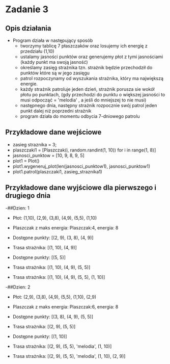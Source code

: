 # **Zadanie 3**

## Opis działania
- Program działa w następujący sposób
  - tworzymy tablicę 7 płaszczaków oraz losujemy ich energię z przedziału (1,10)
  - ustalamy jasności punktów oraz generujemy płot z tymi jasnościami (każdy punkt ma swoją jasność)
  - określamy zasięg strażnika tzn. strażnik będzie przechodził do punktów które są w jego zasięgu
  - patrol rozpoczynamy od wyszukania strażnika, który ma największą energie.
  - każdy strażnik patroluje jeden dzień, strażnik porusza sie wokół płotu po punktach, (gdy przechodzi do punktu o większej jasności to musi odpocząć = 'melodia' , a jeśli do mniejszej to nie musi)
  - następnego dnia, następny strażnik rozpocznie swój patrol jeden punkt dalej niż poprzedni strażnik
  - program działa do momentu odbycia 7-dniowego patrolu
    
## Przykładowe dane wejściowe

- zasieg straznika = 3;
- plaszczaki1 = [Plaszczak(i, random.randint(1, 10)) for i in range(1, 8)]
- jasnosci_punktow = [10, 9, 8, 9, 5]
- plot1 = Plot()
- plot1.wygeneruj_plot(len(jasnosci_punktow1), jasnosci_punktow1)
- plot1.patrol(plaszczaki1, zasieg_straznika1)

## Przykładowe dane wyjściowe dla pierwszego i drugiego dnia
-##Dzien: 1
 - Płot: (1,10), (2,9), (3,8), (4,9), (5,5), (1,10)

 - Plaszczak z maks energia: Plaszczak:4, energia: 8

 - Dostępne punkty: [(2, 9), (3, 8), (4, 9)]
 - Trasa strażnika: [(1, 10), (4, 9)]
 - Dostępne punkty: [(5, 5)]
 - Trasa strażnika: [(1, 10), (4, 9), (5, 5)]
 - Trasa strażnika: [(1, 10), (4, 9), (5, 5), (1, 10)]

-##Dzien: 2
 - Płot: (2,9), (3,8), (4,9), (5,5), (1,10), (2,9)

 - Plaszczak z maks energia: Plaszczak:6, energia: 8

 - Dostępne punkty: [(3, 8), (4, 9), (5, 5)]
 - Trasa strażnika: [(2, 9), (5, 5)]
 - Dostępne punkty: [(1, 10)]
 - Trasa strażnika: [(2, 9), (5, 5), 'melodia', (1, 10)]
 - Trasa strażnika: [(2, 9), (5, 5), 'melodia', (1, 10), (2, 9)]
  

